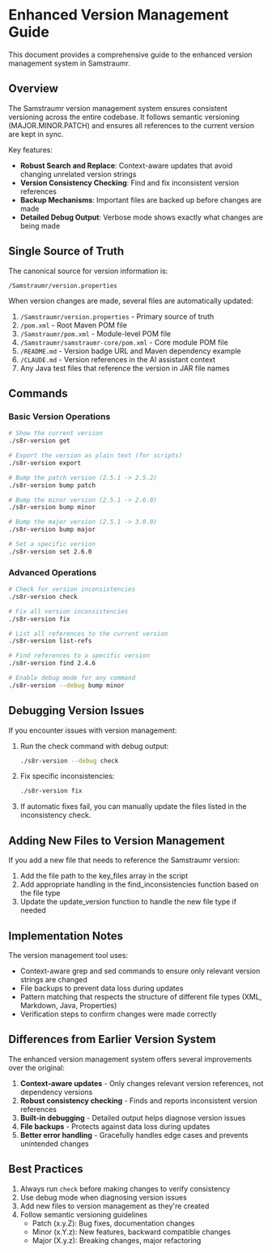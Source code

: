 <!--
Copyright (c) 2025 Eric C. Mumford (@heymumford)

This software was developed with analytical assistance from AI tools 
including Claude 3.7 Sonnet, Claude Code, and Google Gemini Deep Research,
which were used as paid services. All intellectual property rights 
remain exclusively with the copyright holder listed above.

Licensed under the Mozilla Public License 2.0
-->

<!-- 
Copyright (c) 2025 [Eric C. Mumford (@heymumford)](https://github.com/heymumford), Gemini Deep Research, Claude 3.7.
-->

# Enhanced Version Management Guide

This document provides a comprehensive guide to the enhanced version management system in Samstraumr.

## Overview

The Samstraumr version management system ensures consistent versioning across the entire codebase. It follows semantic versioning (MAJOR.MINOR.PATCH) and ensures all references to the current version are kept in sync.

Key features:
- **Robust Search and Replace**: Context-aware updates that avoid changing unrelated version strings
- **Version Consistency Checking**: Find and fix inconsistent version references
- **Backup Mechanisms**: Important files are backed up before changes are made
- **Detailed Debug Output**: Verbose mode shows exactly what changes are being made

## Single Source of Truth

The canonical source for version information is:
```
/Samstraumr/version.properties
```

When version changes are made, several files are automatically updated:
1. `/Samstraumr/version.properties` - Primary source of truth
2. `/pom.xml` - Root Maven POM file 
3. `/Samstraumr/pom.xml` - Module-level POM file
4. `/Samstraumr/samstraumr-core/pom.xml` - Core module POM file
5. `/README.md` - Version badge URL and Maven dependency example
6. `/CLAUDE.md` - Version references in the AI assistant context
7. Any Java test files that reference the version in JAR file names

## Commands

### Basic Version Operations

```bash
# Show the current version
./s8r-version get

# Export the version as plain text (for scripts)
./s8r-version export

# Bump the patch version (2.5.1 -> 2.5.2)
./s8r-version bump patch

# Bump the minor version (2.5.1 -> 2.6.0)
./s8r-version bump minor

# Bump the major version (2.5.1 -> 3.0.0)
./s8r-version bump major

# Set a specific version
./s8r-version set 2.6.0
```

### Advanced Operations

```bash
# Check for version inconsistencies
./s8r-version check

# Fix all version inconsistencies
./s8r-version fix

# List all references to the current version
./s8r-version list-refs

# Find references to a specific version
./s8r-version find 2.4.6

# Enable debug mode for any command
./s8r-version --debug bump minor
```

## Debugging Version Issues

If you encounter issues with version management:

1. Run the check command with debug output:
   ```bash
   ./s8r-version --debug check
   ```

2. Fix specific inconsistencies:
   ```bash
   ./s8r-version fix
   ```

3. If automatic fixes fail, you can manually update the files listed in the inconsistency check.

## Adding New Files to Version Management

If you add a new file that needs to reference the Samstraumr version:

1. Add the file path to the key_files array in the script
2. Add appropriate handling in the find_inconsistencies function based on the file type
3. Update the update_version function to handle the new file type if needed

## Implementation Notes

The version management tool uses:

- Context-aware grep and sed commands to ensure only relevant version strings are changed
- File backups to prevent data loss during updates
- Pattern matching that respects the structure of different file types (XML, Markdown, Java, Properties)
- Verification steps to confirm changes were made correctly

## Differences from Earlier Version System

The enhanced version management system offers several improvements over the original:

1. **Context-aware updates** - Only changes relevant version references, not dependency versions
2. **Robust consistency checking** - Finds and reports inconsistent version references
3. **Built-in debugging** - Detailed output helps diagnose version issues
4. **File backups** - Protects against data loss during updates
5. **Better error handling** - Gracefully handles edge cases and prevents unintended changes

## Best Practices

1. Always run `check` before making changes to verify consistency
2. Use debug mode when diagnosing version issues
3. Add new files to version management as they're created
4. Follow semantic versioning guidelines
   - Patch (x.y.Z): Bug fixes, documentation changes
   - Minor (x.Y.z): New features, backward compatible changes
   - Major (X.y.z): Breaking changes, major refactoring